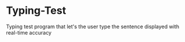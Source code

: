 # Typing-Test
Typing test program that let's the user type the sentence displayed with real-time accuracy

